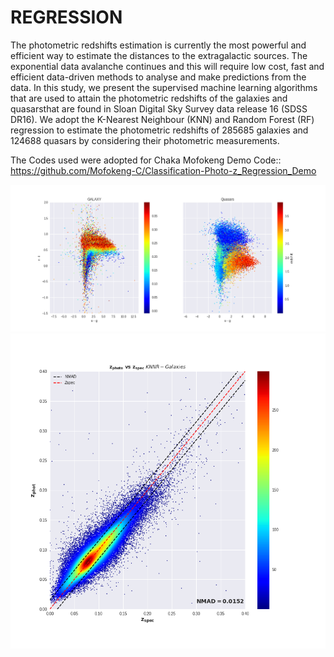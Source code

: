 # REGRESSION
The photometric redshifts estimation is currently the most powerful and efficient way to estimate the distances to the extragalactic sources. The exponential data avalanche continues and this will require low cost, fast and efficient data-driven methods to analyse and make predictions from the data. In this study, we present the supervised machine learning algorithms that are used to attain the photometric redshifts of the galaxies and quasarsthat are found in Sloan Digital Sky Survey data release 16 (SDSS DR16). We adopt the K-Nearest Neighbour (KNN) and Random Forest (RF) regression to estimate the photometric redshifts of 285685 galaxies and 124688 quasars by considering their photometric measurements.

The Codes used were adopted for Chaka Mofokeng Demo Code:: https://github.com/Mofokeng-C/Classification-Photo-z_Regression_Demo

![picture](https://github.com/pfunzowalter/REGRESSION/blob/main/sample_data.png)
![picture](https://github.com/pfunzowalter/REGRESSION/blob/main/knng_z.png)
